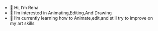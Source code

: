 - 👋 Hi, I’m Rena
- 👀 I’m interested in Animating,Editing,And Drawing
- 🌱 I’m currently learning how to Animate,edit,and still try to improve on my art skills

<!---
Rxnaa/Rxnaa is a ✨ special ✨ repository because its `README.md` (this file) appears on your GitHub profile.
You can click the Preview link to take a look at your changes.
--->
